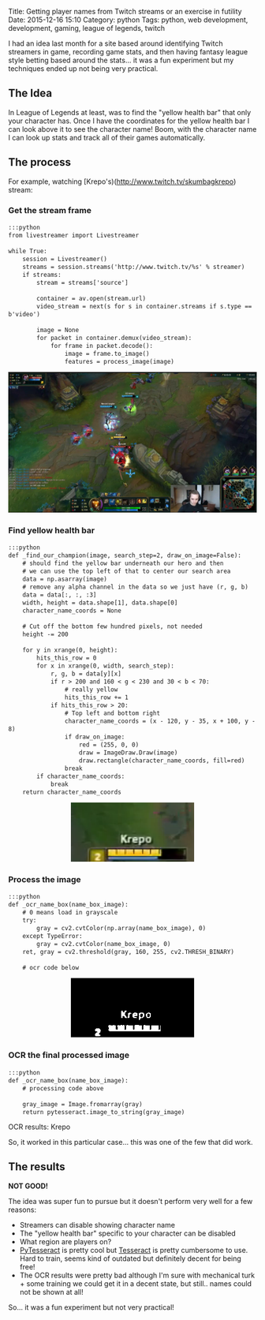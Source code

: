 Title: Getting player names from Twitch streams or an exercise in futility
Date: 2015-12-16 15:10
Category: python
Tags: python, web development, development, gaming, league of legends, twitch


I had an idea last month for a site based around identifying Twitch streamers in game, recording game stats,
and then having fantasy league style betting based around the stats... it was a fun experiment but my techniques
ended up not being very practical.

## The Idea

In League of Legends at least, was to find the "yellow health bar" that only your character has.
Once I have the coordinates for the yellow health bar I can look above it to see the character name! Boom,
with the character name I can look up stats and track all of their games automatically.


## The process

For example, watching [Krepo's)(http://www.twitch.tv/skumbagkrepo) stream:

### Get the stream frame

    :::python
    from livestreamer import Livestreamer
    
    while True:
        session = Livestreamer()
        streams = session.streams('http://www.twitch.tv/%s' % streamer)
        if streams:
            stream = streams['source']

            container = av.open(stream.url)
            video_stream = next(s for s in container.streams if s.type == b'video')

            image = None
            for packet in container.demux(video_stream):
                for frame in packet.decode():
                    image = frame.to_image()
                    features = process_image(image)

<p align="center" class="image-wrapper">
    <img src="images/twitch_stream_ocr/original_stream_image.jpg" alt="Original Stream Image" class="image-full-width"><br>
</p>

### Find yellow health bar

    :::python
    def _find_our_champion(image, search_step=2, draw_on_image=False):
        # should find the yellow bar underneath our hero and then 
        # we can use the top left of that to center our search area
        data = np.asarray(image)
        # remove any alpha channel in the data so we just have (r, g, b)
        data = data[:, :, :3]
        width, height = data.shape[1], data.shape[0]
        character_name_coords = None
    
        # Cut off the bottom few hundred pixels, not needed
        height -= 200
    
        for y in xrange(0, height):
            hits_this_row = 0
            for x in xrange(0, width, search_step):
                r, g, b = data[y][x]
                if r > 200 and 160 < g < 230 and 30 < b < 70:
                    # really yellow
                    hits_this_row += 1
                if hits_this_row > 20:
                    # Top left and bottom right
                    character_name_coords = (x - 120, y - 35, x + 100, y - 8)
                    if draw_on_image:
                        red = (255, 0, 0)
                        draw = ImageDraw.Draw(image)
                        draw.rectangle(character_name_coords, fill=red)
                    break
            if character_name_coords:
                break
        return character_name_coords

<p align="center" class="image-wrapper">
    <img src="images/twitch_stream_ocr/character_name_image_1.png" alt="Character name image" class="image-full-width"><br>
</p>

### Process the image

    :::python
    def _ocr_name_box(name_box_image):
        # 0 means load in grayscale
        try:
            gray = cv2.cvtColor(np.array(name_box_image), 0)
        except TypeError:
            gray = cv2.cvtColor(name_box_image, 0)
        ret, gray = cv2.threshold(gray, 160, 255, cv2.THRESH_BINARY)
        
        # ocr code below

<p align="center" class="image-wrapper">
    <img src="images/twitch_stream_ocr/character_name_image_processed_1.png" alt="Character name image processed" class="image-full-width"><br>
</p>

### OCR the final processed image

    :::python
    def _ocr_name_box(name_box_image):
        # processing code above
        
        gray_image = Image.fromarray(gray)
        return pytesseract.image_to_string(gray_image)
        

OCR results: Krepo

So, it worked in this particular case... this was one of the few that did work.



## The results

**NOT GOOD!**

The idea was super fun to pursue but it doesn't perform very well for a few reasons:

 * Streamers can disable showing character name
 * The "yellow health bar" specific to your character can be disabled
 * What region are players on?
 * [PyTesseract](https://pypi.python.org/pypi/pytesseract/) is pretty cool but [Tesseract](https://github.com/tesseract-ocr) is pretty cumbersome to use. Hard to train, seems kind of outdated but definitely decent for being free!
 * The OCR results were pretty bad although I'm sure with mechanical turk + some training we could get it in a decent state, but still.. names could not be shown at all!
 
 
So... it was a fun experiment but not very practical!